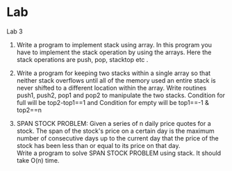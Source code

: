 # Lab
Lab 3
1.   Write a program to implement stack using array. In this program you have to implement the stack operation by using the arrays. Here the stack operations are push, pop, stacktop etc . 
2.    Write a program for keeping two stacks within a single array so that neither stack overflows until all of the memory used an entire stack is never shifted to a different location within the array. Write routines push1, push2, pop1 and pop2 to manipulate the two stacks. 
Condition for full will be top2-top1==1     and Condition for empty will be top1==-1 & top2==n

3.    SPAN STOCK PROBLEM:   Given a series of n daily price quotes for a stock. The span of the stock's price on a certain day is the maximum number of consecutive days up to the current day that the price of the stock has been less than or equal to its price on that day.                                                                  
Write a program to solve SPAN STOCK PROBLEM using stack. It should take O(n) time.
